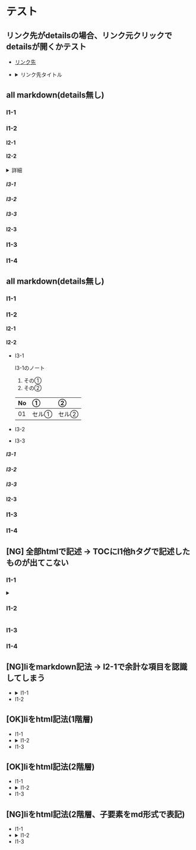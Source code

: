 # テスト

## リンク先がdetailsの場合、リンク元クリックでdetailsが開くかテスト

- [リンク先](#anchor01)

- <details><summary>リンク先タイトル</summary>

  <a name="anchor01">リンク先</a>  

  リンク先タイトルに付けても開かないが、details内部に付けた場合は開く

  | No | ① | ② |
  | :-- | :-- | :-- |
  | 01 | セル① | セル② |

</details>

## all markdown(details無し)

### l1-1
### l1-2
#### l2-1
#### l2-2

<details><summary>詳細</summary>

- l3-1

  l3-1のノート

  1. その①
  1. その②

  | No | ① | ② |
  | :-- | :-- | :-- |
  | 01 | セル① | セル② |

- l3-2
- l3-3

</details>

##### l3-1
##### l3-2
##### l3-3
#### l2-3
### l1-3
### l1-4

## all markdown(details無し)

### l1-1
### l1-2
#### l2-1
#### l2-2

- l3-1

  l3-1のノート

  1. その①
  1. その②

  | No | ① | ② |
  | :-- | :-- | :-- |
  | 01 | セル① | セル② |

- l3-2
- l3-3

##### l3-1
##### l3-2
##### l3-3
#### l2-3
### l1-3
### l1-4

## [NG] 全部htmlで記述 -> TOCにl1他hタグで記述したものが出てこない

<h3>l1-1</h3>
<details><summary><h3>l1-2</h3></summary><ul>
  <li>l2-1</li>
  <li><details><summary>l2-2</summary><ul>
    <li>l3-1<div>
      <p>l3-1のノート</p>
      <br>
      <ol>
        <li>その①</li>
        <li>その②</li>
      </ol>
      <table><tr><th>へっだ</th><td>セル①</td><td>セル②</td></tr></table>
    </div></li>
    <li>l3-2<div></div></li><!-- 空のノート -->
    <li>l3-3</li>
  </ul></details></li>
  <li>l2-3</li>
</ul></details>
<h3>l1-3<ul></ul></h3><!-- 空のul -->
<h3>l1-4</h3>

## [NG]liをmarkdown記法 -> l2-1で余計な項目を認識してしまう

- <details><summary>l1-1</summary>
  - <details><summary>l2-1</summary>
    - l3-1
    - l3-2
    - l3-3
    </details>
  - l2-2
  </details>
- l1-2

## [OK]liをhtml記法(1階層) 

<ul>
  <li>l1-1</li>
  <li><details><summary>l1-2</summary><ul>
    <li>l2-1</li>
    <li>l2-2</li>
    <li>l2-3</li>
  </ul></details></li>
  <li>l1-3</li>
</ul>

## [OK]liをhtml記法(2階層) 

<ul>
  <li>l1-1</li>
  <li><details><summary>l1-2</summary><ul>
    <li>l2-1</li>
    <li><details><summary>l2-2</summary><ul>
      <li>l3-1</li>
      <li>l3-2</li>
      <li>l3-3</li>
    </ul></details></li>
    <li>l2-3</li>
  </ul></details></li>
  <li>l1-3</li>
</ul>

## [NG]liをhtml記法(2階層、子要素をmd形式で表記) 

<ul>
  <li>l1-1</li>
  <li><details><summary>l1-2</summary><ul>
    <li>l2-1</li>
    <li><details><summary>l2-2</summary><ul>
      - l3-1
      - l3-2
      - l3-3
    </ul></details></li>
    <li>l2-3</li>
  </ul></details></li>
  <li>l1-3</li>
</ul>
